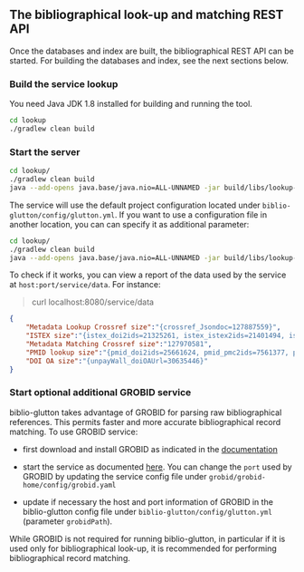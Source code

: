 ## The bibliographical look-up and matching REST API

Once the databases and index are built, the bibliographical REST API can be started. For building the databases and index, see the next sections below. 

### Build the service lookup 

You need Java JDK 1.8 installed for building and running the tool. 

```sh
cd lookup
./gradlew clean build
```

### Start the server

```sh
cd lookup/
./gradlew clean build
java --add-opens java.base/java.nio=ALL-UNNAMED -jar build/libs/lookup-service-0.2-onejar.jar server
```

The service will use the default project configuration located under `biblio-glutton/config/glutton.yml`. If you want to use a configuration file in another location, you can can specify it as additional parameter:


```sh
cd lookup/
./gradlew clean build
java --add-opens java.base/java.nio=ALL-UNNAMED -jar build/libs/lookup-service-0.2-onejar.jar server /some/where/glutton.yml
```

To check if it works, you can view a report of the data used by the service at `host:port/service/data`. For instance:

> curl localhost:8080/service/data

```json
{
    "Metadata Lookup Crossref size":"{crossref_Jsondoc=127887559}",
    "ISTEX size":"{istex_doi2ids=21325261, istex_istex2ids=21401494, istex_pii2ids=6954799}",
    "Metadata Matching Crossref size":"127970581",
    "PMID lookup size":"{pmid_doi2ids=25661624, pmid_pmc2ids=7561377, pmid_pmid2ids=33761382}",
    "DOI OA size":"{unpayWall_doiOAUrl=30635446}"
}
```

### Start optional additional GROBID service

biblio-glutton takes advantage of GROBID for parsing raw bibliographical references. This permits faster and more accurate bibliographical record matching. To use GROBID service:

* first download and install GROBID as indicated in the [documentation](https://grobid.readthedocs.io/en/latest/Install-Grobid/)

* start the service as documented [here](https://grobid.readthedocs.io/en/latest/Grobid-service/). You can change the `port` used by GROBID by updating the service config file under `grobid/grobid-home/config/grobid.yaml`  

* update if necessary the host and port information of GROBID in the biblio-glutton config file under `biblio-glutton/config/glutton.yml` (parameter `grobidPath`).

While GROBID is not required for running biblio-glutton, in particular if it is used only for bibliographical look-up, it is recommended for performing bibliographical record matching. 

